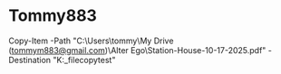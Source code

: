 # Tommy883
Copy-Item -Path "C:\Users\tommy\My Drive (tommym883@gmail.com)\Alter Ego\Station-House-10-17-2025.pdf" -Destination "K:\_filecopytest"
